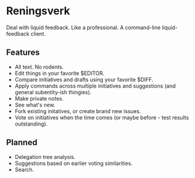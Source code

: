 Reningsverk
===========

Deal with liquid feedback. Like a professional. A command-line liquid-feedback client.


Features
--------

* All text. No rodents.
* Edit things in your favorite $EDITOR.
* Compare initiatives and drafts using your favorite $DIFF.
* Apply commands across multiple initiatives and suggestions (and general subentity-ish thingies).
* Make private notes.
* See what's new.
* Fork existing initatives, or create brand new issues.
* Vote on initiatives when the time comes (or maybe before - test results outstanding).


Planned
-------

* Delegation tree analysis.
* Suggestions based on earlier voting similarities.
* Search.
